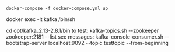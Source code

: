 `docker-compose -f docker-compose.yml up`


docker exec -it kafka /bin/sh


cd opt/kafka_2.13-2.8.1/bin
to test: kafka-topics.sh --zookeeper zookeeper:2181 --list
see messages: kafka-console-consumer.sh --bootstrap-server localhost:9092 --topic testtopic --from-beginning